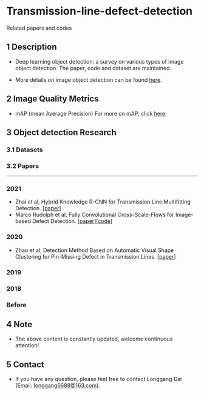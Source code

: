 # Transmission-line-defect-detection
Related papers and codes

## 1 Description
   * Deep learning object detection: a survey on various types of image object detection. The paper, code and dataset are maintained.
   
   * More details on image object detection can be found [here](https://www.zhihu.com/column/c_1335912341511663616).

## 2 Image Quality Metrics
* mAP (mean Average Precision) For more on mAP, click [here](https://zhuanlan.zhihu.com/p/358164270).

## 3 Object detection Research
### 3.1 Datasets

### 3.2 Papers
--------------
### 2021
* Zhai et al, Hybrid Knowledge R-CNN for Transmission Line Multifitting Detection. [[paper](https://ieeexplore-ieee-org.ezproxy.lib.szu.edu.cn/stamp/stamp.jsp?tp=&arnumber=9481328)]
* Marco Rudolph et al, Fully Convolutional Cross-Scale-Flows for Image-based Defect Detection. [[paper](https://arxiv.org/pdf/2110.02855.pdf)][[code](https://github.com/marco-rudolph/cs-flow)]

### 2020
* Zhao et al, Detection Method Based on Automatic Visual Shape Clustering for Pin-Missing Defect in Transmission Lines. [[paper](https://arxiv.org/ftp/arxiv/papers/2001/2001.06236.pdf)]

### 2019


### 2018


### Before


## 4 Note
* The above content is constantly updated, welcome continuous attention!

## 5 Contact
* If you have any question, please feel free to contact Longgang Dai (Email: longgang6688@163.com).

